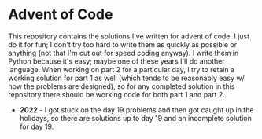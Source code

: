 # Advent of Code

This repository contains the solutions I've written for advent of code. I just do it for fun; I don't try too hard to write them as quickly as possible or anything (not that I'm cut out for speed coding anyway). I write them in Python because it's easy; maybe one of these years I'll do another language. When working on part 2 for a particular day, I try to retain a working solution for part 1 as well (which tends to be reasonably easy w/ how the problems are designed), so for any completed solution in this repository there should be working code for both part 1 and part 2.

- **2022** - I got stuck on the day 19 problems and then got caught up in the holidays, so there are solutions up to day 19 and an incomplete solution for day 19.
